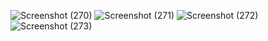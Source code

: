 ![Screenshot (270)](https://user-images.githubusercontent.com/104826351/228520959-a2c851db-df8c-449c-a9d9-dcd4d8665019.png)
![Screenshot (271)](https://user-images.githubusercontent.com/104826351/228520970-10a88a59-cd5e-407d-ab9e-1162603128b5.png)
![Screenshot (272)](https://user-images.githubusercontent.com/104826351/228520988-f2a5fcfc-2516-4892-99ed-228afe51d156.png)
![Screenshot (273)](https://user-images.githubusercontent.com/104826351/228520996-86ddd76d-631b-4920-aa1f-bcb11a8ce52e.png)
